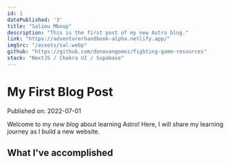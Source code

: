 ```yaml
---
id: 1
datePublished: '3'
title: "Saliou Mboup"
description: "This is the first post of my new Astro blog."
link: "https://adventurerhandbook-alpha.netlify.app/"
imgSrc: "/assets/sal.webp"
github: "https://github.com/donovangomez/fighting-game-resources"
stack: "NextJS / Chakra UI / Supabase"
---
```


# My First Blog Post

Published on: 2022-07-01

Welcome to my _new blog_ about learning Astro! Here, I will share my learning journey as I build a new website.

## What I've accomplished
